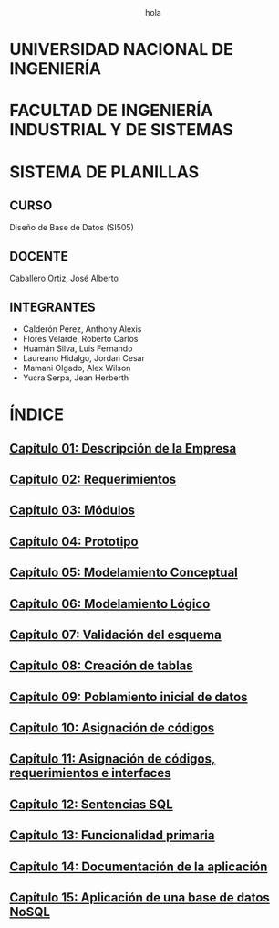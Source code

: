 <center> hola </center>

# UNIVERSIDAD NACIONAL DE INGENIERÍA
# FACULTAD DE INGENIERÍA INDUSTRIAL Y DE SISTEMAS
# SISTEMA DE PLANILLAS
## CURSO
Diseño de Base de Datos (SI505)
## DOCENTE
Caballero Ortiz, José Alberto
## INTEGRANTES
- Calderón Perez, Anthony Alexis
- Flores Velarde, Roberto Carlos
- Huamán Silva, Luis Fernando
- Laureano Hidalgo, Jordan Cesar
- Mamani Olgado, Alex Wilson
- Yucra Serpa, Jean Herberth


# ÍNDICE
## [Capítulo 01: Descripción de la Empresa](https://github.com/JordanLau21/DBD-Grupo2---23-2/blob/main/MONOGRAF%C3%8DA/Cap%C3%ADtulo%2001%3A%20Descripci%C3%B3n.md)
## [Capítulo 02: Requerimientos](https://github.com/JordanLau21/DBD-Grupo2---23-2/blob/main/MONOGRAF%C3%8DA/Cap%C3%ADtulo%2002%3A%20Requerimientos.md)
## [Capítulo 03: Módulos](https://github.com/JordanLau21/DBD-Grupo2---23-2/blob/main/MONOGRAF%C3%8DA/Cap%C3%ADtulo%2003%3A%20M%C3%B3dulos.md)
## [Capítulo 04: Prototipo](https://github.com/JordanLau21/DBD-Grupo2---23-2/blob/main/MONOGRAF%C3%8DA/Cap%C3%ADtulo%2004%3A%20Prototipo.md)
## [Capítulo 05: Modelamiento Conceptual](https://github.com/JordanLau21/DBD-Grupo2---23-2/blob/main/MONOGRAF%C3%8DA/Cap%C3%ADtulo%2005%3A%20Modelamiento%20Conceptual.md)
## [Capítulo 06: Modelamiento Lógico](https://github.com/JordanLau21/DBD-Grupo2---23-2/blob/main/MONOGRAF%C3%8DA/Cap%C3%ADtulo%2006%3A%20Modelamiento%20L%C3%B3gico.md)
## [Capítulo 07: Validación del esquema](https://github.com/JordanLau21/DBD-Grupo2---23-2/blob/main/MONOGRAF%C3%8DA/Cap%C3%ADtulo%2007%3A%20Validaci%C3%B3n%20del%20esquema.md)
## [Capítulo 08: Creación de tablas](https://github.com/JordanLau21/DBD-Grupo2---23-2/blob/main/MONOGRAF%C3%8DA/Cap%C3%ADtulo%2008%3A%20Creacion%20de%20tablas.md)
## [Capítulo 09: Poblamiento inicial de datos](https://github.com/JordanLau21/DBD-Grupo2---23-2/blob/main/MONOGRAF%C3%8DA/Cap%C3%ADtulo%2009%3A%20Poblamiento%20inicial%20de%20datos.md)
## [Capítulo 10: Asignación de códigos](https://github.com/JordanLau21/DBD-Grupo2---23-2/blob/main/MONOGRAF%C3%8DA/Cap%C3%ADtulo%2010%3A%20Asignaci%C3%B3n%20de%20c%C3%B3digos.md)
## [Capítulo 11: Asignación de códigos, requerimientos e interfaces](https://github.com/JordanLau21/DBD-Grupo2---23-2/blob/main/MONOGRAF%C3%8DA/Cap%C3%ADtulo%2011%3A%20Asignacion%20de%20codigos%2C%20requerimientos%20e%20interfaces.md)
## [Capítulo 12: Sentencias SQL](https://github.com/JordanLau21/DBD-Grupo2---23-2/blob/main/MONOGRAF%C3%8DA/Cap%C3%ADtulo%2012%3A%20Sentencias%20SQL.md)
## [Capítulo 13: Funcionalidad primaria](https://github.com/JordanLau21/DBD-Grupo2---23-2/blob/main/MONOGRAF%C3%8DA/Cap%C3%ADtulo%2013%3A%20Funcionalidad%20primaria.md)
## [Capítulo 14: Documentación de la aplicación](https://github.com/JordanLau21/DBD-Grupo2---23-2/blob/main/MONOGRAF%C3%8DA/Cap%C3%ADtulo%2014%3A%20Documentacion%20de%20la%20aplicacion.md)
## [Capítulo 15: Aplicación de una base de datos NoSQL](https://github.com/JordanLau21/DBD-Grupo2---23-2/blob/main/MONOGRAF%C3%8DA/Cap%C3%ADtulo%2015%3A%20Aplicaci%C3%B3n%20de%20una%20base%20de%20datos%20NoSQL.md)
